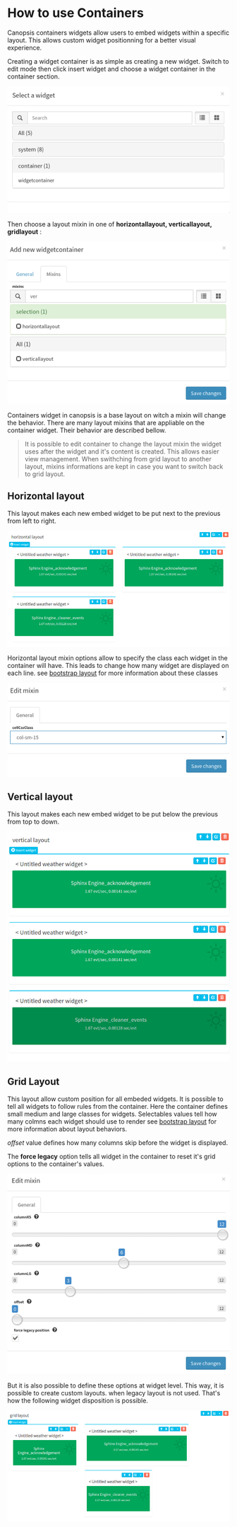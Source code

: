 # How to use Containers

Canopsis containers widgets allow users to embed widgets within a
specific layout. This allows custom widget positionning for a better
visual experience.

Creating a widget container is as simple as creating a new widget.
Switch to edit mode then click insert widget and choose a widget
container in the container section.

![image](../../../img/widget/container_select.png)

Then choose a layout mixin in one of **horizontallayout, verticallayout,
gridlayout** :

![image](../../../img/widget/container_create.png)

Containers widget in canopsis is a base layout on witch a mixin will
change the behavior. There are many layout mixins that are appliable on
the container widget. Their behavior are described bellow.

> It is possible to edit container to change the layout mixin the widget
> uses after the widget and it's content is created. This allows easier
> view management. When swithching from grid layout to another layout,
> mixins informations are kept in case you want to switch back to grid layout.

## Horizontal layout

This layout makes each new embed widget to be put next to the previous
from left to right.

![image](../../../img/widget/horizontal_layout_default.png)

Horizontal layout mixin options allow to specify the class each widget
in the container will have. This leads to change how many widget are
displayed on each line. see [bootstrap
layout](http://getbootstrap.com/css/#grid-options) for more information
about these classes

![image](../../../img/widget/horizontal_layout_options.png)

## Vertical layout

This layout makes each new embed widget to be put below the previous
from top to down.

![image](../../../img/widget/vertical_layout_default.png)

## Grid Layout

This layout allow custom position for all embeded widgets. It is
possible to tell all widgets to follow rules from the container. Here
the container defines small medium and large classes for widgets.
Selectables values tell how many colmns each widget should use to render
see [bootstrap layout](http://getbootstrap.com/css/#grid-options) for
more information about layout behaviors.

*offset* value defines how many columns skip before the widget is
displayed.

The **force legacy** option tells all widget in the container to reset
it's grid options to the container's values.

![image](../../../img/widget/gridlayout_options.png)

But it is also possible to define these options at widget level. This
way, it is possible to create custom layouts. when legacy layout is not
used. That's how the following widget disposition is possible.

![image](../../../img/widget/gridlayout_custom_display.png)
